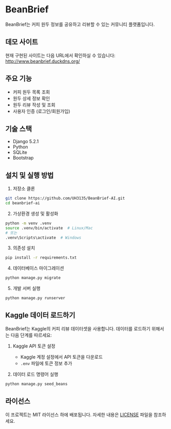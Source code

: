 # BeanBrief

BeanBrief는 커피 원두 정보를 공유하고 리뷰할 수 있는 커뮤니티 플랫폼입니다.

## 데모 사이트

현재 구현된 사이트는 다음 URL에서 확인하실 수 있습니다:
http://www.beanbrief.duckdns.org/

## 주요 기능

- 커피 원두 목록 조회
- 원두 상세 정보 확인
- 원두 리뷰 작성 및 조회
- 사용자 인증 (로그인/회원가입)

## 기술 스택

- Django 5.2.1
- Python
- SQLite
- Bootstrap

## 설치 및 실행 방법

1. 저장소 클론
```bash
git clone https://github.com/UH3135/BeanBrief-AI.git
cd beanbrief-ai
```

2. 가상환경 생성 및 활성화
```bash
python -m venv .venv
source .venv/bin/activate  # Linux/Mac
# 또는
.venv\Scripts\activate  # Windows
```

3. 의존성 설치
```bash
pip install -r requirements.txt
```

4. 데이터베이스 마이그레이션
```bash
python manage.py migrate
```

5. 개발 서버 실행
```bash
python manage.py runserver
```

## Kaggle 데이터 로드하기

BeanBrief는 Kaggle의 커피 리뷰 데이터셋을 사용합니다. 데이터를 로드하기 위해서는 다음 단계를 따르세요:

1. Kaggle API 토큰 설정
   - Kaggle 계정 설정에서 API 토큰을 다운로드
   - `.env` 파일에 토큰 정보 추가

2. 데이터 로드 명령어 실행
```bash
python manage.py seed_beans
```

## 라이선스

이 프로젝트는 MIT 라이선스 하에 배포됩니다. 자세한 내용은 [LICENSE](LICENSE) 파일을 참조하세요.
